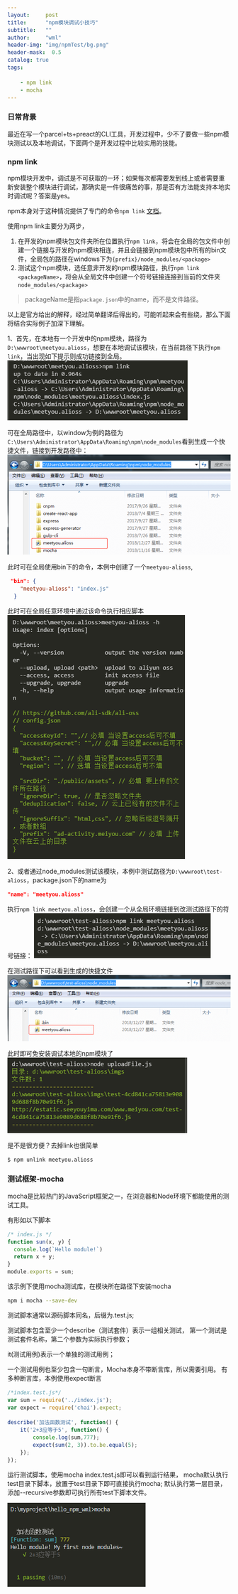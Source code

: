 ```yaml
---
layout:     post
title:      "npm模块调试小技巧"
subtitle:   ""
author:     "wml"
header-img: "img/npmTest/bg.png"
header-mask:  0.5
catalog: true
tags:

    - npm link
    - mocha
---
```


### 日常背景

最近在写一个parcel+ts+preact的CLI工具，开发过程中，少不了要做一些npm模块测试以及本地调试，下面两个是开发过程中比较实用的技能。

### npm link

npm模块开发中，调试是不可获取的一环；如果每次都需要发到线上或者需要重新安装整个模块进行调试，那确实是一件很痛苦的事，那是否有方法能支持本地实时调试呢？答案是yes。

npm本身对于这种情况提供了专门的命令`npm link` [文档](https://docs.npmjs.com/cli/link)。

使用npm link主要分为两步，

1. 在开发的npm模块包文件夹所在位置执行`npm link`，将会在全局的包文件中创建一个链接与开发的npm模块相连，并且会链接到npm模块包中所有的bin文件，全局包的路径在windows下为`{prefix}/node_modules/<package>`
2. 测试这个npm模块，选任意非开发的npm模块路径，执行`npm link <packageName>`，将会从全局文件中创建一个符号链接连接到当前的文件夹`node_modules/<package>`

> packageName是指`package.json`中的name，而不是文件路径。

以上是官方给出的解释，经过简单翻译后得出的，可能听起来会有些绕，那么下面将结合实际例子加深下理解。

1、首先，在本地有一个开发中的npm模块，路径为`D:\wwwroot\meetyou.alioss`，想要在本地调试该模块，在当前路径下执行`npm link`，当出现如下提示则成功链接到全局。
![link](/img/npmTest/1.png)

可在全局路径中，以window为例的路径为`C:\Users\Administrator\AppData\Roaming\npm\node_modules`看到生成一个快捷文件，链接到开发路径中：
![link](/img/npmTest/2.png)

此时可在全局使用bin下的命令，本例中创建了一个`meetyou-alioss`,

```json
 "bin": {
    "meetyou-alioss": "index.js"
  }
```

此时可在全局任意环境中通过该命令执行相应脚本
![link](/img/npmTest/3.png)

2、或者通过node_modules测试该模块，本例中测试路径为`D:\wwwroot\test-alioss`，package.json下的name为

```json
"name": "meetyou.alioss"
```

执行`npm link meetyou.alioss`，会创建一个从全局环境链接到改测试路径下的符号链接：
![link](/img/npmTest/4.png)

在测试路径下可以看到生成的快捷文件
![link](/img/npmTest/5.png)

此时即可免安装调试本地的npm模块了
![link](/img/npmTest/6.png)

是不是很方便？去掉link也很简单

```bash
$ npm unlink meetyou.alioss
```

### 测试框架-mocha

mocha是比较热门的JavaScript框架之一，在浏览器和Node环境下都能使用的测试工具。

有形如以下脚本

```js
/* index.js */
function sun(x, y) {
  console.log(`Hello module!`)
  return x + y;
}
module.exports = sum;
```

该示例下使用mocha测试库，在模块所在路径下安装mocha

```bash
npm i mocha --save-dev
```

测试脚本通常以源码脚本同名，后缀为.test.js;

测试脚本包含至少一个describe（测试套件）表示一组相关测试，
第一个测试是测试套件名称，第二个参数为实际执行参数；

it(测试用例)表示一个单独的测试用例；

一个测试用例也至少包含一句断言，Mocha本身不带断言库，所以需要引用。
有多种断言库，本例使用expect断言

```js
/*index.test.js*/
var sum = require('../index.js');
var expect = require('chai').expect;

describe('加法函数测试', function() {
    it('2+3应等于5', function() {
        console.log(sum,777);
        expect(sum(2, 3)).to.be.equal(5);
    });
});
```

运行测试脚本，使用mocha index.test.js即可以看到运行结果，
mocha默认执行test目录下脚本，放置于test目录下即可直接执行mocha;
默认执行第一层目录，添加--recursive参数即可执行所有test下脚本文件。

![link](/img/npmTest/7.png)
